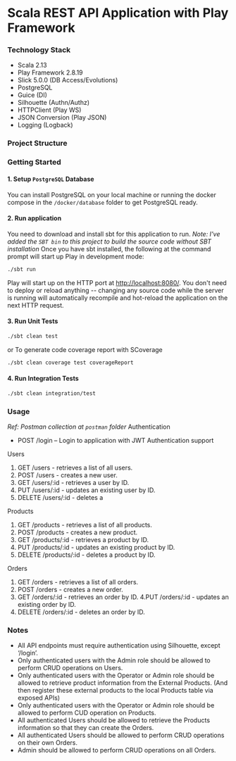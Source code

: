 # Scala REST API Application with Play Framework

### Technology Stack
- Scala 2.13
- Play Framework 2.8.19
- Slick 5.0.0 (DB Access/Evolutions)
- PostgreSQL
- Guice (DI)
- Silhouette (Authn/Authz)
- HTTPClient (Play WS)
- JSON Conversion (Play JSON)
- Logging (Logback)

### Project Structure

### Getting Started

#### 1. Setup `PostgreSQL` Database
You can install PostgreSQL on your local machine or running the docker compose in the `/docker/database` folder
to get PostgreSQL ready.

#### 2. Run application 
You need to download and install sbt for this application to run.
_Note: I've added the `SBT bin` to this project to build the source code without SBT installation_
Once you have sbt installed, the following at the command prompt will start up Play in development mode:
```bash
./sbt run
```

Play will start up on the HTTP port at <http://localhost:8080/>.   You don't need to deploy or reload anything -- changing any source code while the server is running will automatically recompile and hot-reload the application on the next HTTP request.

#### 3. Run Unit Tests
```bash
./sbt clean test
```

or To generate code coverage report with SCoverage
```bash
./sbt clean coverage test coverageReport
```

#### 4. Run Integration Tests
```bash
./sbt clean integration/test
```

### Usage
_Ref: Postman collection at `postman` folder_
Authentication
- POST /login – Login to application with JWT Authentication support

Users
1. GET /users - retrieves a list of all users.
2. POST /users - creates a new user.
3. GET /users/:id - retrieves a user by ID.
4. PUT /users/:id - updates an existing user by ID.
5. DELETE /users/:id - deletes a

Products
1. GET /products - retrieves a list of all products.
2. POST /products - creates a new product.
3. GET /products/:id - retrieves a product by ID.
4. PUT /products/:id - updates an existing product by ID.
5. DELETE /products/:id - deletes a product by ID. 

Orders
1. GET /orders - retrieves a list of all orders.
2. POST /orders - creates a new order.
3. GET /orders/:id - retrieves an order by ID.
4.PUT /orders/:id - updates an existing order by ID.
5. DELETE /orders/:id - deletes an order by ID. 

### Notes
- All API endpoints must require authentication using Silhouette, except ‘/login’.
- Only authenticated users with the Admin role should be allowed to perform CRUD operations on Users.
- Only authenticated users with the Operator or Admin role should be allowed to retrieve product information from the External Products. (And then register these external products to the local Products table via exposed APIs)
- Only authenticated users with the Operator or Admin role should be allowed to perform CUD operation on Products.
- All authenticated Users should be allowed to retrieve the Products information so that they can create the Orders.
- All authenticated Users should be allowed to perform CRUD operations on their own Orders.
- Admin should be allowed to perform CRUD operations on all Orders. 